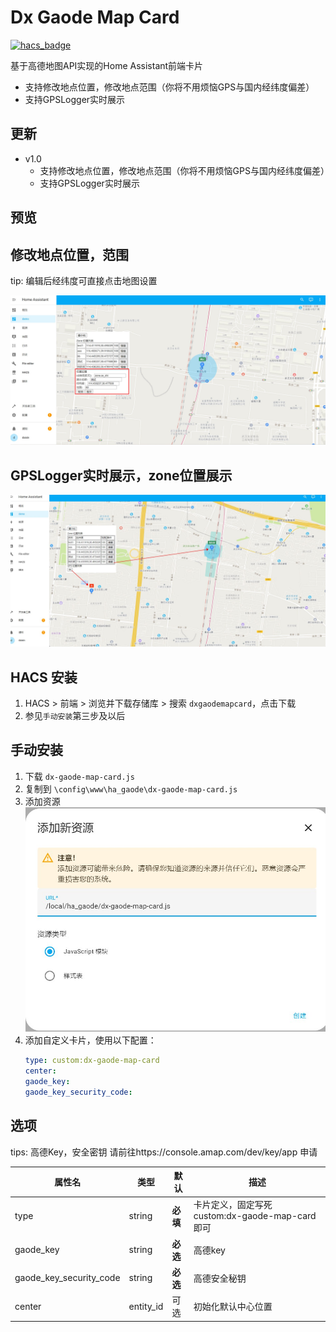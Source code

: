 <!--
 * @Author        : dx
 * @Github        : https://github.com/d380025303
 * @Description   : 
 * @Date          : 2023-05-29 10:00:00
 * @LastEditors   : dx
 * @LastEditTime  : 2023-05-29 10:00:00
 -->

# Dx Gaode Map Card

[![hacs_badge](https://img.shields.io/badge/HACS-Custom-41BDF5.svg)](https://github.com/hacs/integration)

基于高德地图API实现的Home Assistant前端卡片

+ 支持修改地点位置，修改地点范围（你将不用烦恼GPS与国内经纬度偏差）
+ 支持GPSLogger实时展示

## 更新
+ v1.0
    + 支持修改地点位置，修改地点范围（你将不用烦恼GPS与国内经纬度偏差）
    + 支持GPSLogger实时展示
    
## 预览

## 修改地点位置，范围
tip: 编辑后经纬度可直接点击地图设置

![](1.jpg)

## GPSLogger实时展示，zone位置展示
![](2.jpg)


## HACS 安装
1. HACS > 前端 > 浏览并下载存储库 > 搜索 ```dxgaodemapcard```，点击下载
2. 参见`手动安装`第三步及以后

## 手动安装
1. 下载 `dx-gaode-map-card.js`
1. 复制到 `\config\www\ha_gaode\dx-gaode-map-card.js`
1. 添加资源
   ![](3.jpg)
1. 添加自定义卡片，使用以下配置：
    ```yaml
    type: custom:dx-gaode-map-card
    center: 
    gaode_key: 
    gaode_key_security_code: 
    ```

## 选项
tips: 高德Key，安全密钥 请前往https://console.amap.com/dev/key/app 申请

| 属性名 | 类型     | 默认     | 描述
| ---- |--------|--------| -----------
| type | string | **必填** | 卡片定义，固定写死 custom:dx-gaode-map-card 即可
| gaode_key | string | **必选** | 高德key
| gaode_key_security_code | string | **必选** | 高德安全秘钥 
| center | entity_id | 可选 | 初始化默认中心位置
